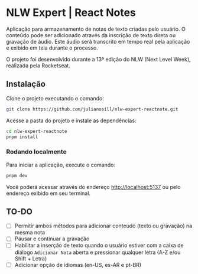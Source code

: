 # NLW Expert | React Notes

Aplicação para armazenamento de notas de texto criadas pelo usuário. O conteúdo pode ser adicionado através da inscrição de texto direta ou gravação de áudio. Este áudio será transcrito em tempo real pela aplicação e exibido em tela durante o processo.

O projeto foi desenvolvido durante a 13ª edição do NLW (Next Level Week), realizada pela Rocketseat.


## Instalação

Clone o projeto executando o comando:

```sh
git clone https://github.com/julianosill/nlw-expert-reactnote.git
```

Acesse a pasta do projeto e instale as dependências:

```sh
cd nlw-expert-reactnote
pnpm install
```

### Rodando localmente

Para iniciar a aplicação, execute o comando:

```sh
pnpm dev
```

Você poderá acessar através do endereço [http://localhost:5137](http://localhost:5137) ou pelo endereço exibido em seu terminal.


## TO-DO

- [ ] Permitir ambos métodos para adicionar conteúdo (texto ou gravação) na mesma nota
- [ ] Pausar e continuar a gravação
- [ ] Habilitar a inserção de texto quando o usuário estiver com a caixa de diálogo `Adicionar Nota` aberta e pressionar qualquer letra (A-Z e/ou Shift + Letra)
- [ ] Adicionar opção de idiomas (en-US, es-AR e pt-BR)